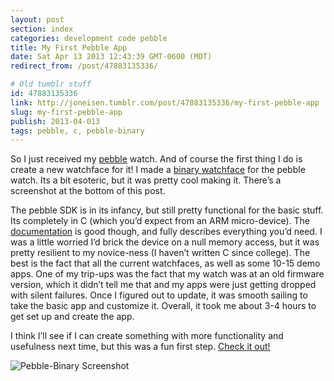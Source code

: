 ```yaml
---
layout: post
section: index
categories: development code pebble
title: My First Pebble App
date: Sat Apr 13 2013 12:43:39 GMT-0600 (MDT)
redirect_from: /post/47883135336/

# Old tumblr stuff
id: 47883135336
link: http://joneisen.tumblr.com/post/47883135336/my-first-pebble-app
slug: my-first-pebble-app
publish: 2013-04-013
tags: pebble, c, pebble-binary
---
```



So I just received my [pebble](http://getpebble.com) watch. And of course the first thing I do is create a new watchface for it! I made a [binary watchface](http://yanatan16.github.io/pebble-binary) for the pebble watch. Its a bit esoteric, but it was pretty cool making it. There’s a screenshot at the bottom of this post.

The pebble SDK is in its infancy, but still pretty functional for the basic stuff. Its completely in C (which you’d expect from an ARM micro-device). The [documentation](http://developer.getpebble.com) is good though, and fully describes everything you’d need. I was a little worried I’d brick the device on a null memory access, but it was pretty resilient to my novice-ness (I haven’t written C since college). The best is the fact that all the current watchfaces, as well as some 10-15 demo apps. One of my trip-ups was the fact that my watch was at an old firmware version, which it didn’t tell me that and my apps were just getting dropped with silent failures. Once I figured out to update, it was smooth sailing to take the basic app and customize it. Overall, it took me about 3-4 hours to get set up and create the app.

I think I’ll see if I can create something with more functionality and usefulness next time, but this was a fun first step. [Check it out!](http://yanatan16.github.io/pebble-binary)

![](http://yanatan16.github.io/pebble-binary/img/binary_screenshot.jpg "Pebble-Binary Screenshot")


